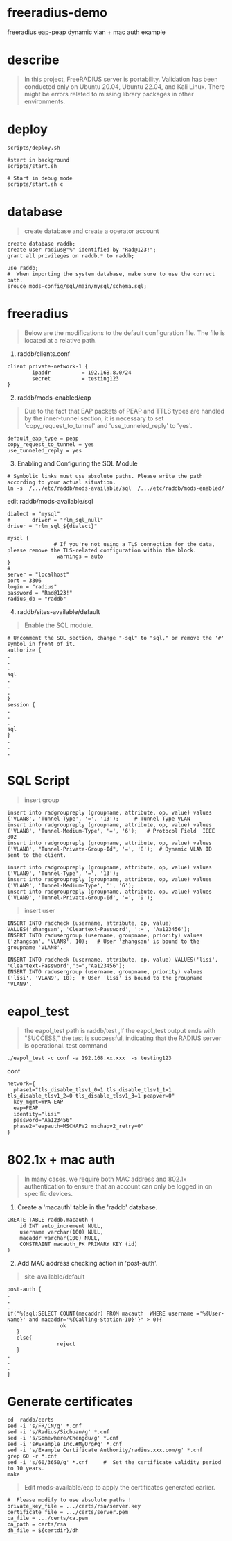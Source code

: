 # freeradius-demo
freeradius  eap-peap dynamic vlan  + mac auth  example



# describe
> In this project, FreeRADIUS server is portability. Validation has been conducted only on Ubuntu 20.04, Ubuntu 22.04, and Kali Linux. There might be errors related to missing library packages in other environments.

# deploy
```
scripts/deploy.sh

#start in background
scripts/start.sh

# Start in debug mode
scripts/start.sh c
```


# database
>  create database and create a operator account
```
create database raddb;
create user radius@"%" identified by "Rad@123!";
grant all privileges on raddb.* to raddb;

use raddb;
#  When importing the system database, make sure to use the correct path.
srouce mods-config/sql/main/mysql/schema.sql;
```

# freeradius
> Below are the modifications to the default configuration file. The file is located at a relative path.
1.  raddb/clients.conf
```
client private-network-1 {
        ipaddr          = 192.168.8.0/24
        secret          = testing123
}
```
2. raddb/mods-enabled/eap
> Due to the fact that EAP packets of PEAP and TTLS types are handled by the inner-tunnel section, it is necessary to set 'copy_request_to_tunnel' and 'use_tunneled_reply' to 'yes'.
```
default_eap_type = peap
copy_request_to_tunnel = yes
use_tunneled_reply = yes
```
3. Enabling and Configuring the SQL Module
```
# Symbolic links must use absolute paths. Please write the path according to your actual situation.
ln -s  /.../etc/raddb/mods-available/sql  /.../etc/raddb/mods-enabled/
```
edit raddb/mods-available/sql
```
dialect = "mysql"
#       driver = "rlm_sql_null"
driver = "rlm_sql_${dialect}"

mysql {
               # If you're not using a TLS connection for the data, please remove the TLS-related configuration within the block.
                warnings = auto
}
# 
server = "localhost"
port = 3306
login = "radius"
password = "Rad@123!"
radius_db = "raddb"
```
4. raddb/sites-available/default
> Enable the SQL module.
```
# Uncomment the SQL section, change "-sql" to "sql," or remove the '#' symbol in front of it.
authorize {
.
.
.
sql
.
.
.
}
session {
.
.
.
sql
}
.
.
.
```
# SQL Script
> insert group
```
insert into radgroupreply (groupname, attribute, op, value) values ('VLAN8', 'Tunnel-Type', '=', '13');   	# Tunnel Type VLAN
insert into radgroupreply (groupname, attribute, op, value) values ('VLAN8', 'Tunnel-Medium-Type', '=', '6');   # Protocol Field  IEEE 802
insert into radgroupreply (groupname, attribute, op, value) values ('VLAN8', "Tunnel-Private-Group-Id", '=', '8');  # Dynamic VLAN ID sent to the client.

insert into radgroupreply (groupname, attribute, op, value) values ('VLAN9', 'Tunnel-Type', '=', '13');    
insert into radgroupreply (groupname, attribute, op, value) values ('VLAN9', 'Tunnel-Medium-Type', '', '6');
insert into radgroupreply (groupname, attribute, op, value) values ('VLAN9', 'Tunnel-Private-Group-Id', '=', '9');
```
> insert user
```
INSERT INTO radcheck (username, attribute, op, value) VALUES('zhangsan', 'Cleartext-Password', ':=', 'Aa123456');
INSERT INTO radusergroup (username, groupname, priority) values ('zhangsan', 'VLAN8', 10);   # User 'zhangsan' is bound to the groupname 'VLAN8'.

INSERT INTO radcheck (username, attribute, op, value) VALUES('lisi', 'Cleartext-Password',":=","Aa123456");
INSERT INTO radusergroup (username, groupname, priority) values ('lisi', 'VLAN9', 10);  # User 'lisi' is bound to the groupname 'VLAN9'.
```
# eapol_test
> the eapol_test path is raddb/test ,If the eapol_test output ends with "SUCCESS," the test is successful, indicating that the RADIUS server is operational.
test command
```
./eapol_test -c conf -a 192.168.xx.xxx  -s testing123
```
conf 
```
network={
  phase1="tls_disable_tlsv1_0=1 tls_disable_tlsv1_1=1 tls_disable_tlsv1_2=0 tls_disable_tlsv1_3=1 peapver=0"
  key_mgmt=WPA-EAP
  eap=PEAP
  identity="lisi"
  password="Aa123456"
  phase2="eapauth=MSCHAPV2 mschapv2_retry=0"
}
```
# 802.1x + mac auth
> In many cases, we require both MAC address and 802.1x authentication to ensure that an account can only be logged in on specific devices.
1.  Create a 'macauth' table in the 'raddb' database.
```
CREATE TABLE raddb.macauth (
	id INT auto_increment NULL,
	username varchar(100) NULL,
	macaddr varchar(100) NULL,
	CONSTRAINT macauth_PK PRIMARY KEY (id)
)
```
2. Add MAC address checking action in 'post-auth'.
> site-available/default
```
post-auth {
.
.
.
if("%{sql:SELECT COUNT(macaddr) FROM macauth  WHERE username ='%{User-Name}' and macaddr='%{Calling-Station-ID}'}" > 0){
                 ok
   }
   else{
                reject
   }
.
.
.
}
```
# Generate certificates
```
cd  raddb/certs
sed -i 's/FR/CN/g' *.cnf
sed -i 's/Radius/Sichuan/g' *.cnf
sed -i 's/Somewhere/Chengdu/g' *.cnf
sed -i 's#Example Inc.#MyOrg#g' *.cnf
sed -i 's/Example Certificate Authority/radius.xxx.com/g' *.cnf 
grep 60 -r *.cnf  
sed -i 's/60/3650/g' *.cnf     #  Set the certificate validity period to 10 years.
make
```
> Edit mods-available/eap to apply the certificates generated earlier.
```
#  Please modify to use absolute paths !
private_key_file = .../certs/rsa/server.key  
certificate_file = .../certs/server.pem    
ca_file = .../certs/ca.pem                                                 
ca_path = certs/rsa
dh_file = ${certdir}/dh   
```


